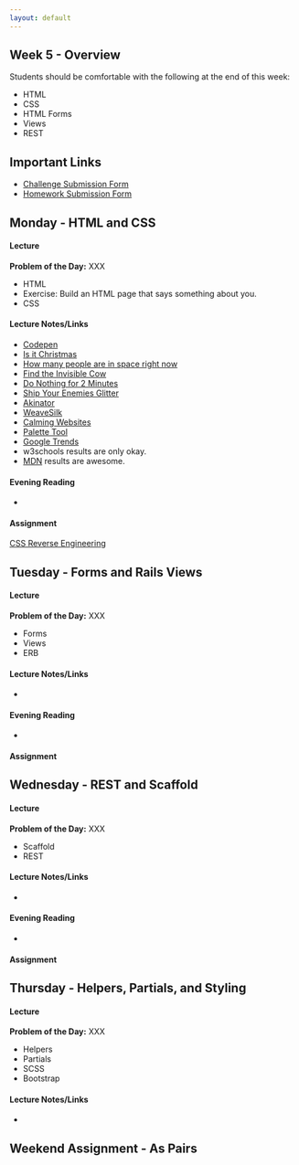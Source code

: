 ```yaml
---
layout: default
---
```


## Week 5 - Overview

Students should be comfortable with the following at the end of this week:

* HTML
* CSS
* HTML Forms
* Views
* REST


## Important Links

* [Challenge Submission Form](http://goo.gl/forms/OzzXZL6iEF)
* [Homework Submission Form](http://goo.gl/forms/o9so3mi9Sd)


## Monday - HTML and CSS

#### Lecture

**Problem of the Day:** XXX

* HTML
* Exercise: Build an HTML page that says something about you.
* CSS

#### Lecture Notes/Links

* [Codepen](http://codepen.io)
* [Is it Christmas](http://isitchristmas.com)
* [How many people are in space right now](http://howmanypeopleareinspacerightnow.com)
* [Find the Invisible Cow](http://findtheinvisiblecow.com/)
* [Do Nothing for 2 Minutes](http://www.donothingfor2minutes.com/)
* [Ship Your Enemies Glitter](http://shipyourenemiesglitter.com/)
* [Akinator](http://en.akinator.com/)
* [WeaveSilk](http://weavesilk.com/)
* [Calming Websites](http://www.makeuseof.com/tag/take-a-break-10-websites-to-help-you-relax-for-two-minutes/)
* [Palette Tool](http://paletton.com/#uid=13P0u0kllll70vXeaqEswg1G0aI)
* [Google Trends](https://trends.google.com)
* w3schools results are only okay.
* [MDN](https://developer.mozilla.org/en-US/) results are awesome.

#### Evening Reading

*

#### Assignment

[CSS Reverse Engineering](https://github.com/tiyd-rails-2015-01/css_reverse_engineering)


## Tuesday - Forms and Rails Views

#### Lecture

**Problem of the Day:** XXX

* Forms
* Views
* ERB

#### Lecture Notes/Links

*

#### Evening Reading

*

#### Assignment




## Wednesday - REST and Scaffold

#### Lecture

**Problem of the Day:** XXX

* Scaffold
* REST

#### Lecture Notes/Links

*

#### Evening Reading

*

#### Assignment




## Thursday - Helpers, Partials, and Styling

#### Lecture

**Problem of the Day:** XXX

* Helpers
* Partials
* SCSS
* Bootstrap

#### Lecture Notes/Links

*


## Weekend Assignment - As Pairs
